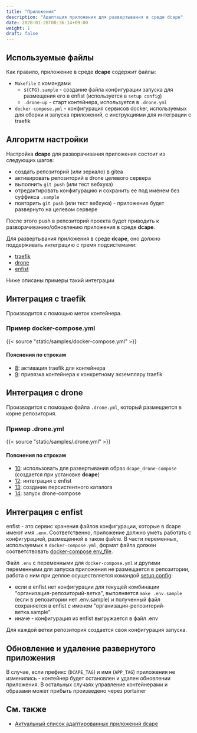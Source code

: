 ```yaml
---
title: "Приложения"
description: "Адаптация приложения для развертывания в среде dcape"
date: 2020-01-28T00:36:14+09:00
weight: 1
draft: false
---
```


## Используемые файлы

Как правило, приложение в среде **dcape** содержит файлы:

* `Makefile` с командами
  * `${CFG}.sample` - создание файла конфигурации запуска для размещения его в enfist (используется в `setup config`)
  * `.drone-up` - старт контейнера, используется в `.drone.yml`
* `docker-compose.yml` - конфигурация сервисов docker, используемых для сборки и запуска приложений, с инструкциями для интеграции с traefik

## Алгоритм настройки

Настройка **dcape** для разворачивания приложения состоит из следующих шагов:

* создать репозиторий (или зеркало) в gitea
* активировать репозиторий в drone целевого сервера
* выполнить `git push` (или тест вебхука)
* отредактировать конфигурацию и сохранить ее под именем без суффикса `.sample`
* повторить `git push` (или тест вебхука) - приложение будет развернуто на целевом сервере

После этого push в репозиторий проекта будет приводить к разворачиванию/обновлению приложения в среде **dcape**.

Для развертывания приложения в среде **dcape**, оно должно поддерживать интеграцию с тремя подсистемами:

* [traefik](/dcape/baseapps/traefik)
* [drone](/dcape/baseapps/drone)
* [enfist](/dcape/baseapps/enfist)

Ниже описаны примеры такий интеграции

## Интеграция с traefik

Производится с помощью меток контейнера.

### Пример docker-compose.yml

{{< source "static/samples/docker-compose.yml" >}}

#### Пояснения по строкам

* [8](/dcape/usage/apps/#static/samples/docker-compose.yml-8): активация traefik для контейнера
* [9](/dcape/usage/apps/#static/samples/docker-compose.yml-9): привязка контейнера к конкретному экземпляру traefik

## Интеграция с drone

Производится с помощью файла `.drone.yml`, который размещается в корне репозитория.

### Пример .drone.yml

{{< source "static/samples/.drone.yml" >}}

#### Пояснения по строкам

* [10](/dcape/usage/apps/#static/samples/.drone.yml-10): использовать для развертывания образ `dcape_drone-compose` (создается при установке **dcape**)
* [12](/dcape/usage/apps/#static/samples/.drone.yml-12): интеграция с enfist
* [13](/dcape/usage/apps/#static/samples/.drone.yml-13): создание персистентного каталога
* [14](/dcape/usage/apps/#static/samples/.drone.yml-14): запуск drone-compose

## Интеграция с enfist

enfist - это сервис хранения файлов конфигурации, которые в dcape имеют имя `.env`. Соответственно, приложение должно уметь работать с конфигурацией, размещенной в таком файле. В части переменных, используемых в `docker-compose.yml`, формат файла должен соответствовать [docker-compose env_file](https://docs.docker.com/compose/compose-file/compose-file-v2/#env_file).

Файл `.env` c переменными для `docker-compose.yml` и другими переменными для запуска приложения не размещается в репозитории, работа с ним при деплое осуществляется командой [setup config](/dcape/usage/apps/#static/samples/.drone.yml-12):

* если в enfist нет конфигурации для текущей комбинации "организация-репозиторий-ветка", выполняется `make .env.sample` (если в репозитории нет .env.sample) и полученный файл сохраняется в enfist с именем "организация-репозиторий-ветка.sample"
* иначе - конфигурация из enfist выгружается в файл .env

Для каждой ветки репозитория создается своя конфигурация запуска.

## Обновление и удаление развернутого приложения

В случае, если префикс (`DCAPE_TAG`) и имя (`APP_TAG`) приложения не изменились - контейнер будет остановлен и удален обновлении приложения. В остальных случаях управление контейнерами и образами может прибыть произведено через portainer

## См. также

* [Актуальный список адаптированных приложений dcape](https://github.com/dopos?q=dcape-app)
